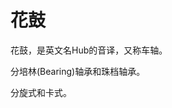 # 花鼓

<!--
create time: 2015-09-06 23:22:10
Author: amoblin

This file is created by Marboo<http://marboo.io> template file $MARBOO_HOME/.media/starts/default.md
本文件由 Marboo<http://marboo.io> 模板文件 $MARBOO_HOME/.media/starts/default.md 创建
-->

花鼓，是英文名Hub的音译，又称车轴。

分培林(Bearing)轴承和珠档轴承。

分旋式和卡式。
